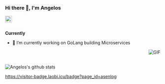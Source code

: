 ### Hi there 👋, I'm Angelos

<a href="https://www.linkedin.com/in/aroussakis/">
  <img align="left" alt="Angelos's LinkdeIn" width="22px" src="https://cdn.jsdelivr.net/npm/simple-icons@v3/icons/linkedin.svg" />
</a>

<br />
<br />

**Currently**
- 🔭 I’m currently working on GoLang building Microservices

<img align="right" alt="GIF" src="https://i.pinimg.com/originals/e4/26/70/e426702edf874b181aced1e2fa5c6cde.gif" />

<br />
<br />

![Angelos's github stats](https://github-readme-stats.vercel.app/api?username=asenlog&show_icons=true)


https://visitor-badge.laobi.icu/badge?page_id=asenlog  

<!--
**asenlog/asenlog** is a ✨ _special_ ✨ repository because its `README.md` (this file) appears on your GitHub profile.

Here are some ideas to get you started:


- 🌱 I’m currently learning 
- 👯 I’m looking to collaborate on ...
- 🤔 I’m looking for help with ...
- 💬 Ask me about ...
- 📫 How to reach me: ...
- ⚡ Fun fact: ...
-->
